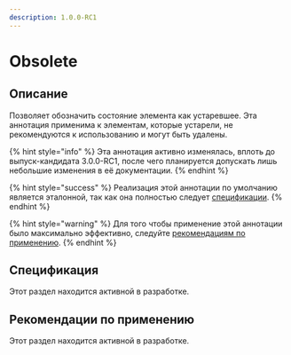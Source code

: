 ```yaml
---
description: 1.0.0-RC1
---
```


# Obsolete

## Описание <a href="#description" id="description"></a>

Позволяет обозначить состояние элемента как устаревшее. Эта аннотация применима к элементам, которые устарели, не рекомендуются к использованию и могут быть удалены.

{% hint style="info" %}
Эта аннотация активно изменялась, вплоть до выпуск-кандидата 3.0.0-RC1, после чего планируется допускать лишь небольшие изменения в её документации.
{% endhint %}

{% hint style="success" %}
Реализация этой аннотации по умолчанию является эталонной, так как она полностью следует [спецификации](./#specification).
{% endhint %}

{% hint style="warning" %}
Для того чтобы применение этой аннотации было максимально эффективно, следуйте [рекомендациям по применению](./#recommendations).
{% endhint %}

## Спецификация <a href="#specification" id="specification"></a>

Этот раздел находится активной в разработке.

## Рекомендации по применению <a href="#recommendations" id="recommendations"></a>

Этот раздел находится активной в разработке.
